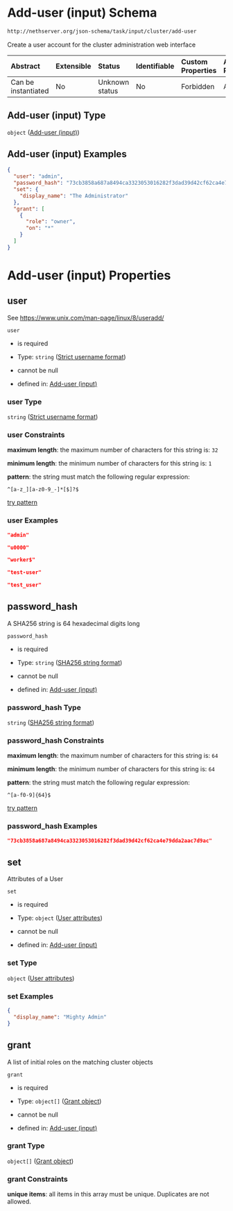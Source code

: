 # Add-user (input) Schema

```txt
http://nethserver.org/json-schema/task/input/cluster/add-user
```

Create a user account for the cluster administration web interface

| Abstract            | Extensible | Status         | Identifiable | Custom Properties | Additional Properties | Access Restrictions | Defined In                                                        |
| :------------------ | :--------- | :------------- | :----------- | :---------------- | :-------------------- | :------------------ | :---------------------------------------------------------------- |
| Can be instantiated | No         | Unknown status | No           | Forbidden         | Allowed               | none                | [validate-input.json](validate-input.json "open original schema") |

## Add-user (input) Type

`object` ([Add-user (input)](validate-input.md))

## Add-user (input) Examples

```json
{
  "user": "admin",
  "password_hash": "73cb3858a687a8494ca3323053016282f3dad39d42cf62ca4e79dda2aac7d9ac",
  "set": {
    "display_name": "The Administrator"
  },
  "grant": [
    {
      "role": "owner",
      "on": "*"
    }
  ]
}
```

# Add-user (input) Properties



## user

See <https://www.unix.com/man-page/linux/8/useradd/>

`user`

*   is required

*   Type: `string` ([Strict username format](cluster-defs-definitions-strict-username-format.md))

*   cannot be null

*   defined in: [Add-user (input)](cluster-defs-definitions-strict-username-format.md "http://nethserver.org/json-schema/task/input/cluster/add-user#/properties/user")

### user Type

`string` ([Strict username format](cluster-defs-definitions-strict-username-format.md))

### user Constraints

**maximum length**: the maximum number of characters for this string is: `32`

**minimum length**: the minimum number of characters for this string is: `1`

**pattern**: the string must match the following regular expression: 

```regexp
^[a-z_][a-z0-9_-]*[$]?$
```

[try pattern](https://regexr.com/?expression=%5E%5Ba-z\_%5D%5Ba-z0-9\_-%5D\*%5B%24%5D%3F%24 "try regular expression with regexr.com")

### user Examples

```json
"admin"
```

```json
"u0000"
```

```json
"worker$"
```

```json
"test-user"
```

```json
"test_user"
```

## password_hash

A SHA256 string is 64 hexadecimal digits long

`password_hash`

*   is required

*   Type: `string` ([SHA256 string format](cluster-defs-definitions-sha256-string-format.md))

*   cannot be null

*   defined in: [Add-user (input)](cluster-defs-definitions-sha256-string-format.md "http://nethserver.org/json-schema/task/input/cluster/add-user#/properties/password_hash")

### password_hash Type

`string` ([SHA256 string format](cluster-defs-definitions-sha256-string-format.md))

### password_hash Constraints

**maximum length**: the maximum number of characters for this string is: `64`

**minimum length**: the minimum number of characters for this string is: `64`

**pattern**: the string must match the following regular expression: 

```regexp
^[a-f0-9]{64}$
```

[try pattern](https://regexr.com/?expression=%5E%5Ba-f0-9%5D%7B64%7D%24 "try regular expression with regexr.com")

### password_hash Examples

```json
"73cb3858a687a8494ca3323053016282f3dad39d42cf62ca4e79dda2aac7d9ac"
```

## set

Attributes of a User

`set`

*   is required

*   Type: `object` ([User attributes](cluster-defs-definitions-user-attributes.md))

*   cannot be null

*   defined in: [Add-user (input)](cluster-defs-definitions-user-attributes.md "http://nethserver.org/json-schema/task/input/cluster/add-user#/properties/set")

### set Type

`object` ([User attributes](cluster-defs-definitions-user-attributes.md))

### set Examples

```json
{
  "display_name": "Mighty Admin"
}
```

## grant

A list of initial roles on the matching cluster objects

`grant`

*   is required

*   Type: `object[]` ([Grant object](cluster-defs-definitions-grant-object.md))

*   cannot be null

*   defined in: [Add-user (input)](validate-input-properties-grant-assertions-list.md "http://nethserver.org/json-schema/task/input/cluster/add-user#/properties/grant")

### grant Type

`object[]` ([Grant object](cluster-defs-definitions-grant-object.md))

### grant Constraints

**unique items**: all items in this array must be unique. Duplicates are not allowed.
